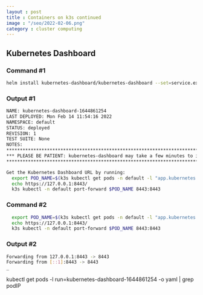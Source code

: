 ```yaml
---
layout : post
title : Containers on k3s continued
image : "/seo/2022-02-06.png"
category : cluster computing
---
```


## Kubernetes Dashboard

### Command #1

```bash
helm install kubernetes-dashboard/kubernetes-dashboard --set=service.externalPort=8080,resources.limits.cpu=200m --generate-name
```

### Output #1

```bash
NAME: kubernetes-dashboard-1644861254
LAST DEPLOYED: Mon Feb 14 11:54:16 2022
NAMESPACE: default
STATUS: deployed
REVISION: 1
TEST SUITE: None
NOTES:
*********************************************************************************
*** PLEASE BE PATIENT: kubernetes-dashboard may take a few minutes to install ***
*********************************************************************************

Get the Kubernetes Dashboard URL by running:
  export POD_NAME=$(k3s kubectl get pods -n default -l "app.kubernetes.io/name=kubernetes-dashboard,app.kubernetes.io/instance=kubernetes-dashboard-1644861254" -o jsonpath="{.items[0].metadata.name}")
  echo https://127.0.0.1:8443/
  k3s kubectl -n default port-forward $POD_NAME 8443:8443
```

### Command #2

```bash
  export POD_NAME=$(k3s kubectl get pods -n default -l "app.kubernetes.io/name=kubernetes-dashboard,app.kubernetes.io/instance=kubernetes-dashboard-1644861254" -o jsonpath="{.items[0].metadata.name}")
  echo https://127.0.0.1:8443/
  k3s kubectl -n default port-forward $POD_NAME 8443:8443
```

### Output #2

```bash
Forwarding from 127.0.0.1:8443 -> 8443
Forwarding from [::1]:8443 -> 8443
_
```

kubectl get pods -l run=kubernetes-dashboard-1644861254 -o yaml | grep podIP

